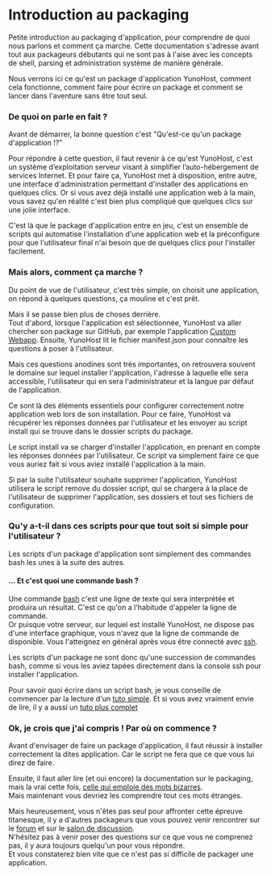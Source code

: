 # Introduction au packaging

Petite introduction au packaging d'application, pour comprendre de quoi nous parlons et comment ça marche.
Cette documentation s'adresse avant tout aux packageurs débutants qui ne sont pas à l'aise avec les concepts de shell, parsing et administration système de manière générale.

Nous verrons ici ce qu'est un package d'application YunoHost, comment cela fonctionne, comment faire pour écrire un package et comment se lancer dans l'aventure sans être tout seul.

### De quoi on parle en fait ?

Avant de démarrer, la bonne question c'est "Qu'est-ce qu'un package d'application !?"

Pour répondre à cette question, il faut revenir à ce qu'est YunoHost, c'est un système d’exploitation serveur visant à simplifier l’auto-hébergement de services Internet. Et pour faire ça, YunoHost met à disposition, entre autre, une interface d'administration permettant d'installer des applications en quelques clics.
Or si vous avez déjà installé une application web à la main, vous savez qu'en réalité c'est bien plus compliqué que quelques clics sur une jolie interface.

C'est là que le package d'application entre en jeu, c'est un ensemble de scripts qui automatise l'installation d'une application web et la préconfigure pour que l'utilisateur final n'ai besoin que de quelques clics pour l'installer facilement.

### Mais alors, comment ça marche ?

Du point de vue de l'utilisateur, c'est très simple, on choisit une application, on répond à quelques questions, ça mouline et c'est prêt.

Mais il se passe bien plus de choses derrière.  
Tout d'abord, lorsque l'application est sélectionnée, YunoHost va aller chercher son package sur GitHub, par exemple l'application [Custom Webapp](https://github.com/YunoHost-Apps/my_webapp_ynh).
Ensuite, YunoHost lit le fichier manifest.json pour connaître les questions à poser à l'utilisateur.

Mais ces questions anodines sont très importantes, on retrouvera souvent le domaine sur lequel installer l'application, l'adresse à laquelle elle sera accessible, l'utilisateur qui en sera l'administrateur et la langue par défaut de l'application.

Ce sont là des éléments essentiels pour configurer correctement notre application web lors de son installation. Pour ce faire, YunoHost va récupérer les réponses données par l'utilisateur et les envoyer au script install qui se trouve dans le dossier scripts du package.

Le script install va se charger d'installer l'application, en prenant en compte les réponses données par l'utilisateur. Ce script va simplement faire ce que vous auriez fait si vous aviez installé l'application à la main.

Si par la suite l'utilisateur souhaite supprimer l'application, YunoHost utilisera le script remove du dossier script, qui se chargera à la place de l'utilisateur de supprimer l'application, ses dossiers et tout ses fichiers de configuration.

### Qu'y a-t-il dans ces scripts pour que tout soit si simple pour l'utilisateur ?

Les scripts d'un package d'application sont simplement des commandes bash les unes à la suite des autres.

#### ... Et c'est quoi une commande bash ?

Une commande [bash](https://fr.wikipedia.org/wiki/Bourne-Again_shell) c'est une ligne de texte qui sera interprétée et produira un résultat. C'est ce qu'on a l'habitude d'appeler la ligne de commande.  
Or puisque votre serveur, sur lequel est installé YunoHost, ne dispose pas d'une interface graphique, vous n'avez que la ligne de commande de disponible. Vous l'atteignez en général après vous être connecté avec [ssh](/ssh).

Les scripts d'un package ne sont donc qu'une succession de commandes bash, comme si vous les aviez tapées directement dans la console ssh pour installer l'application.

Pour savoir quoi écrire dans un script bash, je vous conseille de commencer par la lecture d'un [tuto simple](https://debian-facile.org/doc:programmation:shells:debuter-avec-les-scripts-shell-bash). Et si vous avez vraiment envie de lire, il y a aussi un [tuto plus complet](http://aral.iut-rodez.fr/fr/sanchis/enseignement/bash/index.html)

### Ok, je crois que j'ai compris ! Par où on commence ?

Avant d'envisager de faire un package d'application, il faut réussir à installer correctement la dites application. Car le script ne fera que ce que vous lui direz de faire.

Ensuite, il faut aller lire (et oui encore) la documentation sur le packaging, mais la vrai cette fois, [celle qui emploie des mots bizarres](/packaging_apps).  
Mais maintenant vous devriez les comprendre tout ces mots étranges.

Mais heureusement, vous n'êtes pas seul pour affronter cette épreuve titanesque, il y a d'autres packageurs que vous pouvez venir rencontrer sur le [forum](https://forum.yunohost.org/c/apps-packaging) et sur le [salon de discussion](xmpp:apps@conference.yunohost.org?join).  
N'hésitez pas à venir poser des questions sur ce que vous ne comprenez pas, il y aura toujours quelqu'un pour vous répondre.  
Et vous constaterez bien vite que ce n'est pas si difficile de packager une application.
